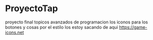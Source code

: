 # ProyectoTap
proyecto final topicos avanzados de programacion
los iconos para los botones y cosas por el estilo los estoy sacando de aqui https://game-icons.net
